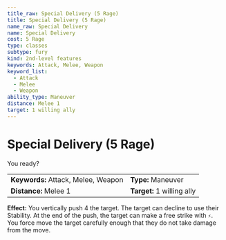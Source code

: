 ```yaml
---
title_raw: Special Delivery (5 Rage)
title: Special Delivery (5 Rage)
name_raw: Special Delivery
name: Special Delivery
cost: 5 Rage
type: classes
subtype: fury
kind: 2nd-level features
keywords: Attack, Melee, Weapon
keyword_list:
  - Attack
  - Melee
  - Weapon
ability_type: Maneuver
distance: Melee 1
target: 1 willing ally
---
```


# Special Delivery (5 Rage)

You ready?

|                                     |                            |
| :---------------------------------- | :------------------------- |
| **Keywords:** Attack, Melee, Weapon | **Type:** Maneuver         |
| **Distance:** Melee 1               | **Target:** 1 willing ally |

**Effect:** You vertically push 4 the target. The target can decline to use their Stability. At the end of the push, the target can make a free strike with `⚡`. You force move the target carefully enough that they do not take damage from the move.
